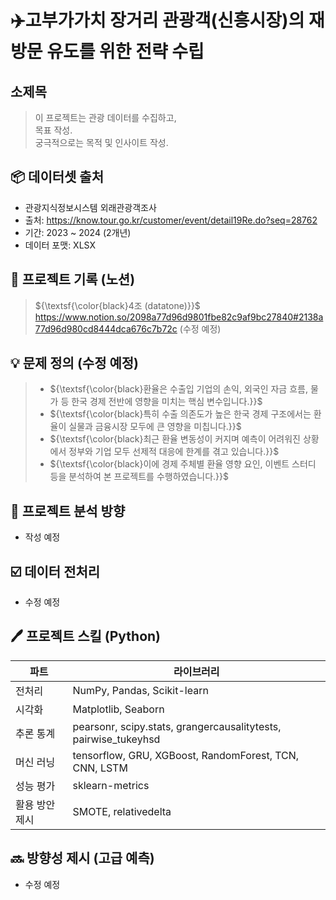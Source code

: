 # ✈️고부가가치 장거리 관광객(신흥시장)의 재방문 유도를 위한 전략 수립
## 소제목 <br>

> 이 프로젝트는 관광 데이터를 수집하고, <br>
> 목표 작성. <br>
> 궁극적으로는 목적 및 인사이트 작성.

## 📦 데이터셋 출처
- 관광지식정보시스템 외래관광객조사
- 출처: https://know.tour.go.kr/customer/event/detail19Re.do?seq=28762
- 기간: 2023 ~ 2024 (2개년)
- 데이터 포맷: XLSX

## 🧾 프로젝트 기록 (노션)
> ${\textsf{\color{black}4조 (datatone)}}$ <br>
> https://www.notion.so/2098a77d96d9801fbe82c9af9bc27840#2138a77d96d980cd8444dca676c7b72c (수정 예정)

## 💡 문제 정의 (수정 예정)
> - ${\textsf{\color{black}환율은 수출입 기업의 손익, 외국인 자금 흐름, 물가 등 한국 경제 전반에 영향을 미치는 핵심 변수입니다.}}$
> - ${\textsf{\color{black}특히 수출 의존도가 높은 한국 경제 구조에서는 환율이 실물과 금융시장 모두에 큰 영향을 미칩니다.}}$
> - ${\textsf{\color{black}최근 환율 변동성이 커지며 예측이 어려워진 상황에서 정부와 기업 모두 선제적 대응에 한계를 겪고 있습니다.}}$
> - ${\textsf{\color{black}이에 경제 주체별 환율 영향 요인, 이벤트 스터디 등을 분석하여 본 프로젝트를 수행하였습니다.}}$

## 🎯 프로젝트 분석 방향
- 작성 예정

## ☑️ 데이터 전처리
- 수정 예정

## 🖊️ 프로젝트 스킬 (Python)
| 파트  | 라이브러리           |
|-----|--------------|
| 전처리 | NumPy, Pandas, Scikit-learn           |
| 시각화 | Matplotlib, Seaborn  |
| 추론 통계 | pearsonr, scipy.stats, grangercausalitytests, pairwise_tukeyhsd  |
| 머신 러닝 | tensorflow, GRU, XGBoost, RandomForest, TCN, CNN, LSTM  |
| 성능 평가 | sklearn-metrics  |
| 활용 방안 제시 | SMOTE, relativedelta  |

## 🔜 방향성 제시 (고급 예측)
- 수정 예정
